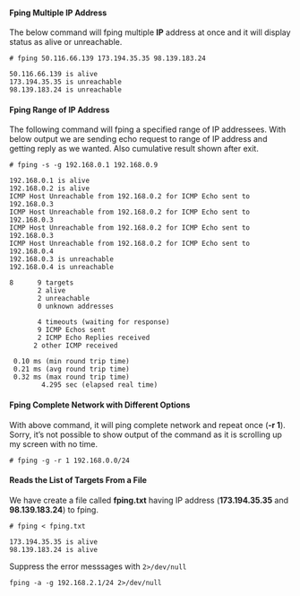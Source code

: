 #### Fping Multiple IP Address

The below command will fping multiple **IP** address at once and it will display status as alive or unreachable.

```
# fping 50.116.66.139 173.194.35.35 98.139.183.24

50.116.66.139 is alive
173.194.35.35 is unreachable
98.139.183.24 is unreachable
```

#### Fping Range of IP Address

The following command will fping a specified range of IP addressees. With below output we are sending echo request to range of IP address and getting reply as we wanted. Also cumulative result shown after exit.

```
# fping -s -g 192.168.0.1 192.168.0.9 

192.168.0.1 is alive
192.168.0.2 is alive
ICMP Host Unreachable from 192.168.0.2 for ICMP Echo sent to 192.168.0.3
ICMP Host Unreachable from 192.168.0.2 for ICMP Echo sent to 192.168.0.3
ICMP Host Unreachable from 192.168.0.2 for ICMP Echo sent to 192.168.0.3
ICMP Host Unreachable from 192.168.0.2 for ICMP Echo sent to 192.168.0.4
192.168.0.3 is unreachable
192.168.0.4 is unreachable

8      9 targets
       2 alive
       2 unreachable
       0 unknown addresses

       4 timeouts (waiting for response)
       9 ICMP Echos sent
       2 ICMP Echo Replies received
      2 other ICMP received

 0.10 ms (min round trip time)
 0.21 ms (avg round trip time)
 0.32 ms (max round trip time)
        4.295 sec (elapsed real time)
```

#### Fping Complete Network with Different Options

With above command, it will ping complete network and repeat once (**\-r 1**). Sorry, it’s not possible to show output of the command as it is scrolling up my screen with no time.
```
# fping -g -r 1 192.168.0.0/24
```

#### Reads the List of Targets From a File

We have create a file called **fping.txt** having IP address (**173.194.35.35** and **98.139.183.24**) to fping.
```
# fping < fping.txt

173.194.35.35 is alive
98.139.183.24 is alive
```

Suppress the error messsages with `2>/dev/null`
```
fping -a -g 192.168.2.1/24 2>/dev/null
```